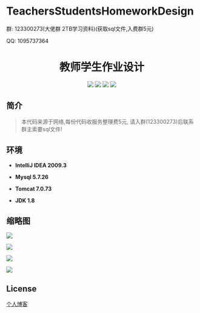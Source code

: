 # TeachersStudentsHomeworkDesign


<p>群: 123300273(大佬群 2TB学习资料)(获取sql文件,入费群5元)</p>
<p>QQ: 1095737364</p>

<p>
    <h1 align="center">教师学生作业设计</h1>
</p>

<p align="center">
	<img src="https://img.shields.io/badge/jdk-1.8-orange.svg"/>
    <img src="https://img.shields.io/badge/servlte-1.8-lightgrey.svg"/>
    <img src="https://img.shields.io/badge/jdbc-3.x-blue.svg"/>
    <img src="https://img.shields.io/badge/jsp-MIT-brightgreen.svg"/>
</p>

## 简介

>本代码来源于网络,每份代码收服务整理费5元, 请入群(123300273)后联系群主索要sql文件!
>



## 环境

- <b>IntelliJ IDEA 2009.3</b>

- <b>Mysql 5.7.26</b>

- <b>Tomcat 7.0.73</b>

- <b>JDK 1.8</b>


## 缩略图

![](https://img2020.cnblogs.com/blog/588112/202011/588112-20201122174354469-1687564078.png)

![](https://img2020.cnblogs.com/blog/588112/202011/588112-20201122174401910-1853820042.png)

![](https://img2020.cnblogs.com/blog/588112/202011/588112-20201122174411576-386132487.png)

![](https://img2020.cnblogs.com/blog/588112/202011/588112-20201122174418681-452710420.png)


## License

[个人博客](https://www.cnblogs.com/yysbolg/)


